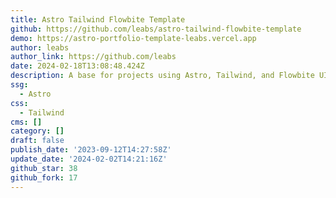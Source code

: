 ```yaml
---
title: Astro Tailwind Flowbite Template
github: https://github.com/leabs/astro-tailwind-flowbite-template
demo: https://astro-portfolio-template-leabs.vercel.app
author: leabs
author_link: https://github.com/leabs
date: 2024-02-18T13:08:48.424Z
description: A base for projects using Astro, Tailwind, and Flowbite UI components
ssg:
  - Astro
css:
  - Tailwind
cms: []
category: []
draft: false
publish_date: '2023-09-12T14:27:58Z'
update_date: '2024-02-02T14:21:16Z'
github_star: 38
github_fork: 17
---
```

